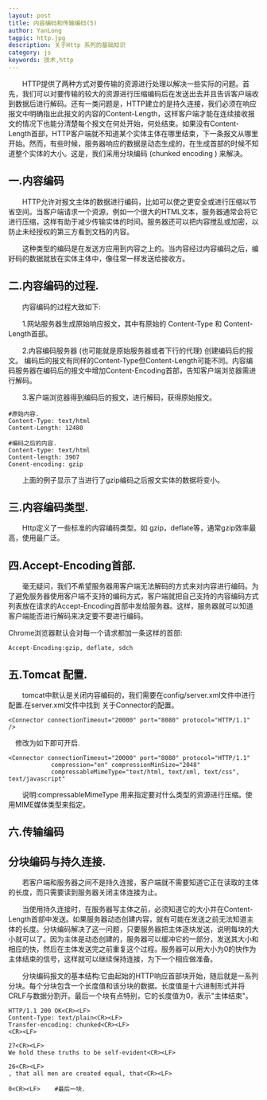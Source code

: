 ```yaml
---
layout: post
title: 内容编码和传输编码(5)
author: YanLong
tagpic: http.jpg
description: 关于Http 系列的基础知识
category: js
keywords: 技术,http
---
```



&emsp;&emsp;HTTP提供了两种方式对要传输的资源进行处理以解决一些实际的问题。首先，我们可以对要传输的较大的资源进行压缩编码后在发送出去并且告诉客户端收到数据后进行解码。还有一类问题是，HTTP建立的是持久连接，我们必须在响应报文中明确指出此报文的内容的Content-Length，这样客户端才能在连续接收报文的情况下也能分清楚每个报文在何处开始，何处结束。如果没有Content-Length首部，HTTP客户端就不知道某个实体主体在哪里结束，下一条报文从哪里开始。然而，有些时候，服务器响应的数据是动态生成的，在生成首部的时候不知道整个实体的大小。这是，我们采用分块编码 (chunked encoding ) 来解决。

一.内容编码
--------

&emsp;&emsp;HTTP允许对报文主体的数据进行编码，比如可以使之更安全或进行压缩以节省空间。当客户端请求一个资源，例如一个很大的HTML文本，服务器通常会将它进行压缩，这样有助于减少传输实体的时间。服务器还可以把内容搅乱或加密，以防止未经授权的第三方看到文档的内容。

&emsp;&emsp;这种类型的编码是在发送方应用到内容之上的。当内容经过内容编码之后，编好码的数据就放在实体主体中，像往常一样发送给接收方。

二.内容编码的过程.
------------

&emsp;&emsp;内容编码的过程大致如下:

&emsp;&emsp;1.网站服务器生成原始响应报文，其中有原始的 Content-Type 和 Content-Length首部。

&emsp;&emsp;2.内容编码服务器 (也可能就是原始服务器或者下行的代理) 创建编码后的报文。
编码后的报文有同样的Content-Type但Content-Length可能不同。内容编码服务器在编码后的报文中增加Content-Encoding首部，告知客户端浏览器需进行解码。

&emsp;&emsp;3.客户端浏览器得到编码后的报文，进行解码，获得原始报文。

	
	#原始内容.
	Content-Type: text/html
	Content-Length: 12480
	
	#编码之后的内容.
	Content-type: text/html
	Content-length: 3907
	Conent-encoding: gzip


&emsp;&emsp;上面的例子显示了当进行了gzip编码之后报文实体的数据将变小。

三.内容编码类型.
------------

&emsp;&emsp;Http定义了一些标准的内容编码类型。如 gzip，deflate等，通常gzip效率最高，使用最广泛。

四.Accept-Encoding首部.
-------------------
&emsp;&emsp;毫无疑问，我们不希望服务器用客户端无法解码的方式来对内容进行编码。为了避免服务器使用客户端不支持的编码方式，客户端就把自己支持的内容编码方式列表放在请求的Accept-Encoding首部中发给服务器。这样，服务器就可以知道客户端能否进行解码来决定要不要进行编码。

Chrome浏览器默认会对每一个请求都加一条这样的首部:

	Accept-Encoding:gzip, deflate, sdch

五.Tomcat 配置.
------------
&emsp;&emsp;tomcat中默认是关闭内容编码的，我们需要在config/server.xml文件中进行配置.在server.xml文件中找到	关于Connector的配置。

	<Connector connectionTimeout="20000" port="8080" protocol="HTTP/1.1" />

&emsp;修改为如下即可开启.
	
	<Connector connectionTimeout="20000" port="8080" protocol="HTTP/1.1"
				compression="on" compressionMinSize="2048"
				compressableMimeType="text/html, text/xml, text/css", text/javascript"

&emsp;&emsp;说明:compressableMimeType 用来指定要对什么类型的资源进行压缩。使用MIME媒体类型来指定。


六.传输编码
---------

分块编码与持久连接.
---------

&emsp;&emsp;若客户端和服务器之间不是持久连接，客户端就不需要知道它正在读取的主体的长度，而只需要读到服务器关闭主体连接为止。

&emsp;&emsp;当使用持久连接时，在服务器写主体之前，必须知道它的大小并在Content-Length首部中发送。如果服务器动态创建内容，就有可能在发送之前无法知道主体的长度。分块编码解决了这一问题，只要服务器把主体逐块发送，说明每块的大小就可以了。因为主体是动态创建的，服务器可以缓冲它的一部分，发送其大小和相应的快，然后在主体发送完之前重复这个过程。服务器可以用大小为0的快作为主体结束的信号，这样就可以继续保持连接，为下一个相应做准备。

&emsp;&emsp;分块编码报文的基本结构:它由起始的HTTP响应首部块开始，随后就是一系列分块。每个分块包含一个长度值和该分块的数据。长度值是十六进制形式并将CRLF与数据分割开。最后一个块有点特别，它的长度值为0，表示"主体结束"。


	HTTP/1.1 200 OK<CR><LF>
	Content-Type: text/plain<CR><LF>
	Transfer-encoding: chunked<CR><LF>
	<CR><LF>
	
	27<CR><LF>
	We hold these truths to be self-evident<CR><LF>
	
	26<CR><LF>
	, that all men are created equal, that<CR><LF>

	0<CR><LF>    #最后一块.
	